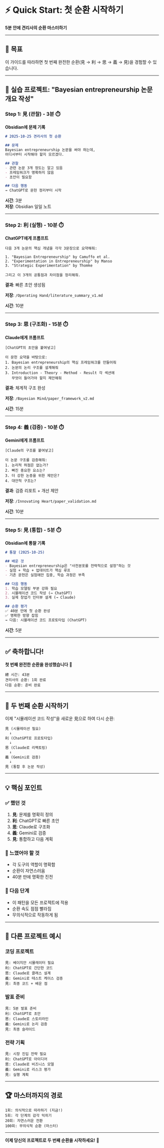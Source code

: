 # ⚡ Quick Start: 첫 순환 시작하기

**5분 안에 견리사의 순환 마스터하기**

---

## 🎯 목표

이 가이드를 따라하면 첫 번째 완전한 순환(見 → 利 → 思 → 義 → 見)을 경험할 수 있습니다.

---

## 📝 실습 프로젝트: "Bayesian entrepreneurship 논문 개요 작성"

### Step 1: 見 (관찰) - 3분 ⏱️

**Obsidian에 문제 기록**

```markdown
# 2025-10-25 견리사의 첫 순환

## 문제
Bayesian entrepreneurship 논문을 써야 하는데,
어디서부터 시작해야 할지 모르겠다.

## 관찰
- 관련 논문 3개 정도는 알고 있음
- 프레임워크가 명확하지 않음
- 초안이 필요함

## 다음 행동
→ ChatGPT로 문헌 정리부터 시작
```

**시간**: 3분  
**저장**: Obsidian 일일 노트

---

### Step 2: 利 (실행) - 10분 ⏱️

**ChatGPT에게 프롬프트**

```
다음 3개 논문의 핵심 개념을 각각 3문장으로 요약해줘:

1. "Bayesian Entrepreneurship" by Camuffo et al.
2. "Experimentation in Entrepreneurship" by Manso
3. "Strategic Experimentation" by Thomke

그리고 이 3개의 공통점과 차이점을 정리해줘.
```

**결과**: 빠른 초안 생성됨

**저장**: `/Operating Hand/literature_summary_v1.md`

**시간**: 10분

---

### Step 3: 思 (구조화) - 15분 ⏱️

**Claude에게 프롬프트**

```
[ChatGPT의 초안을 붙여넣고]

이 문헌 요약을 바탕으로:
1. Bayesian entrepreneurship의 핵심 프레임워크를 만들어줘
2. 논문의 논리 구조를 설계해줘
3. Introduction - Theory - Method - Result 각 섹션에 
   무엇이 들어가야 할지 제안해줘
```

**결과**: 체계적 구조 완성

**저장**: `/Bayesian Mind/paper_framework_v2.md`

**시간**: 15분

---

### Step 4: 義 (검증) - 10분 ⏱️

**Gemini에게 프롬프트**

```
[Claude의 구조를 붙여넣고]

이 논문 구조를 검증해줘:
1. 논리적 허점은 없는가?
2. 빠진 중요한 요소는?
3. 더 강한 논증을 위한 제안은?
4. 대안적 구조는?
```

**결과**: 검증 리포트 + 개선 제안

**저장**: `/Innovating Heart/paper_validation.md`

**시간**: 10분

---

### Step 5: 見 (통합) - 5분 ⏱️

**Obsidian에 통찰 기록**

```markdown
# 통찰 (2025-10-25)

## 배운 것
- Bayesian entrepreneurship은 "사전분포를 전략적으로 설정"하는 것
- 실험 + 학습 + 업데이트가 핵심 루프
- 기존 문헌은 실험에만 집중, 학습 과정은 부족

## 다음 행동
1. 학습 모델링 부분 강화 필요
2. 시뮬레이션 코드 작성 (→ ChatGPT)
3. 실제 창업가 인터뷰 설계 (→ Claude)

## 순환 평가
✅ 40분 만에 첫 순환 완성
✅ 명확한 방향 잡힘
→ 다음: 시뮬레이션 코드 프로토타입 (ChatGPT)
```

**시간**: 5분

---

## ✅ 축하합니다!

**첫 번째 완전한 순환을 완성했습니다** 🎉

```
總 시간: 43분
견리사의 순환: 1회 완료
다음 순환: 준비 완료
```

---

## 🔄 두 번째 순환 시작하기

이제 "시뮬레이션 코드 작성"을 새로운 見으로 하여 다시 순환:

```
見 (시뮬레이션 필요)
  ↓
利 (ChatGPT로 프로토타입)
  ↓
思 (Claude로 리팩토링)
  ↓
義 (Gemini로 검증)
  ↓
見 (통합 후 논문 작성)
```

---

## 💡 핵심 포인트

### ✅ 했던 것
1. **見**: 문제를 명확히 정의
2. **利**: ChatGPT로 빠른 초안
3. **思**: Claude로 구조화
4. **義**: Gemini로 검증
5. **見**: 통합하고 다음 계획

### 🎯 느꼈어야 할 것
- 각 도구의 역할이 명확함
- 순환이 자연스러움
- 40분 만에 명확한 진전

### 🚀 다음 단계
- 이 패턴을 모든 프로젝트에 적용
- 순환 속도 점점 빨라짐
- 무의식적으로 작동하게 됨

---

## 🎨 다른 프로젝트 예시

### 코딩 프로젝트
```
見: 베이지안 시뮬레이터 필요
利: ChatGPT로 간단한 코드
思: Claude로 클래스 설계
義: Gemini로 테스트 케이스 검증
見: 최종 코드 + 배운 점
```

### 발표 준비
```
見: 5분 발표 준비
利: ChatGPT로 초안
思: Claude로 스토리라인
義: Gemini로 논리 검증
見: 최종 슬라이드
```

### 전략 기획
```
見: 시장 진입 전략 필요
利: ChatGPT로 아이디어
思: Claude로 비즈니스 모델
義: Gemini로 리스크 평가
見: 실행 계획
```

---

## 🏆 마스터까지의 경로

```
1회: 의식적으로 따라하기 (지금!)
5회: 각 단계의 감각 익히기
20회: 자연스러운 전환
100회: 무의식적 순환 (마스터)
```

---

**이제 당신의 프로젝트로 두 번째 순환을 시작하세요!** 🚀
